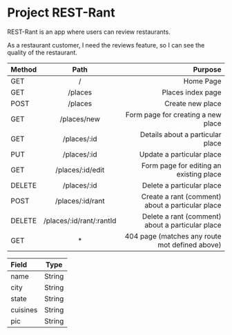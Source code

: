 # Project REST-Rant

REST-Rant is an app where users can review restaurants.


As a restaurant customer, I need the reviews feature, so I can see the quality of the restaurant. 

<!-- routes begin -->

| Method  | Path                     | Purpose                                          |
|:--------|:------------------------:|-------------------------------------------------:|
| GET     | /                        | Home Page                                        |
| GET     | /places                  | Places index page                                |
| POST    | /places                  | Create new place                                 |
| GET     | /places/new              | Form page for creating a new place               |
| GET     | /places/:id              | Details about a particular place                 |
| PUT     | /places/:id              | Update a particular place                        |
| GET     | /places/:id/edit         | Form page for editing an existing place          |
| DELETE  | /places/:id              | Delete a particular place                        |
| POST    | /places/:id/rant         | Create a rant (comment) about a particular place |
| DELETE  | /places/:id/rant/:rantId | Delete a rant (comment) about a particular place |
| GET     | *                        | 404 page (matches any route mot defined above)   |

<!-- routes end -->

<!-- storing places begin -->

| Field   | Type   |
|:--------|:------:|
|name     | String |
|city     | String |
|state    | String |
|cuisines | String |
|pic      | String |

<!-- storing places end -->